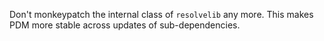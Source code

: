 Don't monkeypatch the internal class of `resolvelib` any more. This makes PDM more stable across updates of sub-dependencies.
